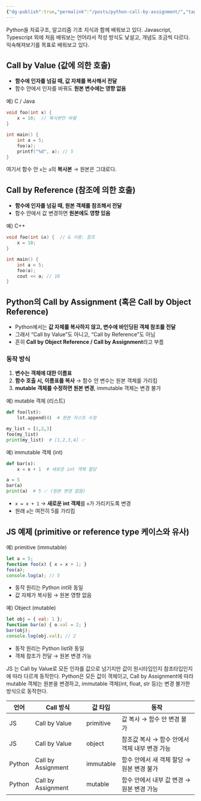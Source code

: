 ```yaml
---
{"dg-publish":true,"permalink":"/posts/python-call-by-assignment/","tags":["Python"],"created":"2025-08-17","updated":"2025-08-17T17:00:00"}
---
```


Python을 자료구조, 알고리즘 기초 지식과 함께 배워보고 있다. Javascript, Typescript 외에 처음 배워보는 언어라서 작성 방식도 낯설고, 개념도 조금씩 다르다. 익숙해져보기를 목표로 배워보고 있다.

## Call by Value (값에 의한 호출)

- **함수에 인자를 넘길 때, 값 자체를 복사해서 전달**
- 함수 안에서 인자를 바꿔도 **원본 변수에는 영향 없음**

예) C / Java

```c
void foo(int x) {
    x = 10;  // 복사본만 바뀜
}

int main() {
    int a = 5;
    foo(a);
    printf("%d", a); // 5
}
```
여기서 함수 안 `x`는 `a`의 **복사본** → 원본은 그대로다.

## Call by Reference (참조에 의한 호출)

- **함수에 인자를 넘길 때, 원본 객체를 참조해서 전달**
- 함수 안에서 값 변경하면 **원본에도 영향 있음**

예) C++

```c++
void foo(int &x) {  // & 사용: 참조
    x = 10;
}

int main() {
    int a = 5;
    foo(a);
    cout << a; // 10
}

```

## Python의 Call by Assignment (혹은 Call by Object Reference)

- Python에서는 **값 자체를 복사하지 않고, 변수에 바인딩된 객체 참조를 전달**
- 그래서 “Call by Value”도 아니고, “Call by Reference”도 아님
- 흔히 **Call by Object Reference / Call by Assignment**라고 부름
### 동작 방식
1. **변수는 객체에 대한 이름표**
2. **함수 호출 시, 이름표를 복사** → 함수 안 변수는 원본 객체를 가리킴
3. **mutable 객체를 수정하면 원본 변경**, immutable 객체는 변경 불가

예) mutable 객체 (리스트)
```python
def foo(lst):
    lst.append(4)  # 원본 리스트 수정

my_list = [1,2,3]
foo(my_list)
print(my_list)  # [1,2,3,4] ✅
```

예) immutable 객체 (int)
```python
def bar(x):
    x = x + 1  # 새로운 int 객체 할당

a = 5
bar(a)
print(a)  # 5 ✅ (원본 변경 없음)
```
- `x = x + 1` → **새로운 int 객체**를 `x`가 가리키도록 변경
- 원래 `a`는 여전히 5를 가리킴

## JS 예제 (primitive or reference type 케이스와 유사)

예) primitive (immutable)
```js
let a = 5;
function foo(x) { x = x + 1; }
foo(a);
console.log(a); // 5
```
- 동작 원리는 Python int와 동일
- 값 자체가 복사됨 → 원본 영향 없음

예) Object (mutable)
```js
let obj = { val: 1 };
function bar(o) { o.val = 2; }
bar(obj);
console.log(obj.val); // 2
```
- 동작 원리는 Python list와 동일
- 객체 참조가 전달 → 원본 변경 가능

JS 는 Call by Value로 모든 인자를 값으로 넘기지만 값이 원시타입인지 참조타입인지에 따라 다르게 동작한다.
Python은 모든 값이 객체이고, Call by Assignment에 따라 mutable 객체는 원본을 변경하고, immutable 객체(int, float, str 등)는 변경 불가한 방식으로 동작한다.


|언어|Call 방식|값 타입|동작|
|---|---|---|---|
|JS|Call by Value|primitive|값 복사 → 함수 안 변경 불가|
|JS|Call by Value|object|참조값 복사 → 함수 안에서 객체 내부 변경 가능|
|Python|Call by Assignment|immutable|함수 안에서 새 객체 할당 → 원본 변경 불가|
|Python|Call by Assignment|mutable|함수 안에서 내부 값 변경 → 원본 변경 가능|
